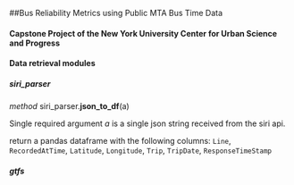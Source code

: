 ##Bus Reliability Metrics using Public MTA Bus Time Data
#### Capstone Project of the New York University Center for Urban Science and Progress

#### Data retrieval modules
##### siri_parser
*method* siri_parser.**json_to_df**(a)

Single required argument *a* is a single json string received from the siri api.
    
return a pandas dataframe with the following columns: `Line`, `RecordedAtTime`, `Latitude`, `Longitude`, `Trip`, `TripDate`, `ResponseTimeStamp`

##### gtfs

